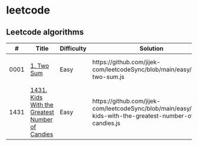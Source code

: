 # leetcode
<h2>Leetcode algorithms</h2>

<table>
  <thead>
    <tr>
      <th>#</th>
      <th>Title</th>
      <th>Difficulty</th>
      <th>Solution</th>
      <th>Algoritms</th>
    </tr>
  </thead>
  <tbody>
    <tr>
      <td>0001</td>
      <td><a href="https://leetcode.com/problems/two-sum/">1. Two Sum</a></td>
      <td>Easy</td>
      <td>https://github.com/jijek-com/leetcodeSync/blob/main/easy/0001-two-sum.js</td>
      <td>Hash Table, Brute force</td>
    </tr>
    <tr>
      <td>1431</td>
      <td><a href="https://leetcode.com/problems/kids-with-the-greatest-number-of-candies">1431. Kids With the Greatest Number of Candies</a></td>
      <td>Easy</td>
      <td>https://github.com/jijek-com/leetcodeSync/blob/main/easy/1431-kids-with-the-greatest-number-of-candies.js</td>
      <td>Array</td>
    </tr>
  </tbody>
</table>